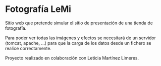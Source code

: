# Fotografía LeMi

Sitio web que pretende simular el sitio de presentación de una tienda de fotografía.

Para poder ver todas las imágenes y efectos se necesitará de un servidor (tomcat, apache, ...) para que la carga de los datos desde un fichero se realice correctamente.

Proyecto realizado en colaboración con Leticia Martínez Limeres.
